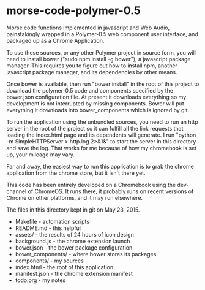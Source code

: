 # morse-code-polymer-0.5
Morse code functions implemented in javascript and Web Audio,
painstakingly wrapped in a Polymer-0.5 web component user interface,
and packaged up as a Chrome Application.

To use these sources, or any other Polymer project in source form, you
will need to install bower ("sudo npm install -g bower"), a javascript
package manager.  This requires you to figure out how to install npm,
another javascript package manager, and its dependencies by other means.

Once bower is available, then run "bower install" in the root of this
project to download the polymer-0.5 code and components specified by the
bower.json configuration file.   At present it downloads everything so my
development is not interrupted by missing components.  Bower will put
everything it downloads into bower_components which is ignored by git.

To run the application using the unbundled sources, you need to run an
http server in the root of the project so it can fulfill all the link
requests that loading the index.html page and its dependents will generate.
I run "python -m SimpleHTTPServer > http.log 2>&1&" to start the server
in this directory and save the log.  That works for me because of how my
chromebook is set up, your mileage may vary.

Far and away, the easiest way to run this application is to grab the chrome
application from the chrome store, but it isn't there yet.

This code has been entirely developed on a Chromebook using the dev-channel
of ChromeOS.  It runs there, it probably runs on recent versions of Chrome
on other platforms, and it may run elsewhere.

The files in this directory kept in git on May 23, 2015.

* Makefile      - automation scripts
* README.md     - this helpful 
* assets/       - the results of 24 hours of icon design
* background.js - the chrome extension launch
* bower.json    - the bower package configuration
* bower_components/ - where bower stores its packages
* components/   - my sources
* index.html    - the root of this application
* manifest.json - the chrome extension manifest
* todo.org      - my notes

